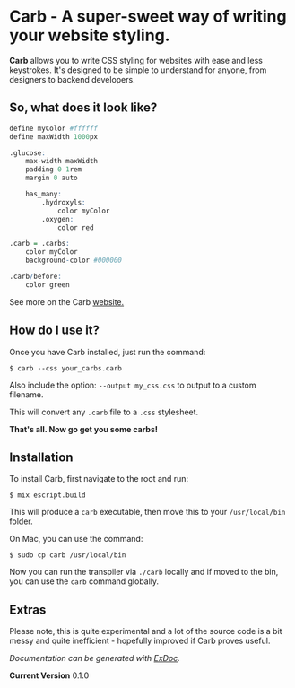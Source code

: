 # Carb - A super-sweet way of writing your website styling.

**Carb** allows you to write CSS styling for websites with ease and less keystrokes. It's designed to be simple to understand for anyone, from designers to backend developers.

## So, what does it look like?

```r
define myColor #ffffff
define maxWidth 1000px

.glucose:
    max-width maxWidth
    padding 0 1rem
    margin 0 auto

    has_many:
        .hydroxyls:
            color myColor
        .oxygen:
            color red

.carb = .carbs:
    color myColor
    background-color #000000

.carb/before:
    color green
```

See more on the Carb [website.](https://carb.now.sh)

## How do I use it?

Once you have Carb installed, just run the command:

```
$ carb --css your_carbs.carb
```
Also include the option: `--output my_css.css` to output to a custom filename.

This will convert any `.carb` file to a `.css` stylesheet.

**That's all. Now go get you some carbs!**

## Installation

To install Carb, first navigate to the root and run:

```
$ mix escript.build
```

This will produce a `carb` executable, then move this to your `/usr/local/bin` folder.

On Mac, you can use the command:

```
$ sudo cp carb /usr/local/bin
```

Now you can run the transpiler via `./carb` locally and if moved to the bin, you can use the `carb` command globally.

## Extras

Please note, this is quite experimental and a lot of the source code is a bit messy and quite inefficient - hopefully improved if Carb proves useful.

*Documentation can be generated with [ExDoc](https://github.com/elixir-lang/ex_doc).*

**Current Version** 0.1.0